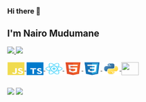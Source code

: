 ### Hi there 👋

## I'm Nairo Mudumane

<div align="left">
  <a href="https://github.com/nairo-mudumane">
  <img height="180em" src="https://github-readme-stats.vercel.app/api?username=nairo-mudumane&show_icons=true&theme=dracula&include_all_commits=true&count_private=true"/>
  <img height="180em" src="https://github-readme-stats.vercel.app/api/top-langs/?username=nairo-mudumane&layout=compact&langs_count=7&theme=dracula"/>
</div>

<div style="display: inline_block">
  <br />
  <img align="center" alt="" height="30" width="40" src="https://raw.githubusercontent.com/devicons/devicon/master/icons/javascript/javascript-plain.svg" />
  <img align="center" alt="" height="30" width="40" src="https://raw.githubusercontent.com/devicons/devicon/master/icons/typescript/typescript-plain.svg" />
  <img align="center" alt="" height="30" width="40" src="https://raw.githubusercontent.com/devicons/devicon/master/icons/react/react-original.svg" />
  <img align="center" alt="" height="30" width="40" src="https://raw.githubusercontent.com/devicons/devicon/master/icons/html5/html5-original.svg" />
  <img align="center" alt="" height="30" width="40" src="https://raw.githubusercontent.com/devicons/devicon/master/icons/css3/css3-original.svg" />
  <img align="center" alt="" height="30" width="40" src="https://raw.githubusercontent.com/devicons/devicon/master/icons/python/python-original.svg" /1>
  <img align="center" alt="" height="30" width="40" src="https://cdn.jsdelivr.net/gh/devicons/devicon/icons/linux/linux-original.svg" />
</div>
  
##

<div>
  <a href="https://www.linkedin.com/in/nairo-mudumane" target="_blank"><img src="https://img.shields.io/badge/-LinkedIn-%230077B5?style=for-the-badge&logo=linkedin&logoColor=white" target="_blank"></a>
  <a href="https://instagram.com/nairo_mudumane" target="_blank"><img src="https://img.shields.io/badge/-Instagram-%23E4405F?style=for-the-badge&logo=instagram&logoColor=white" target="_blank"></a>
</div>
